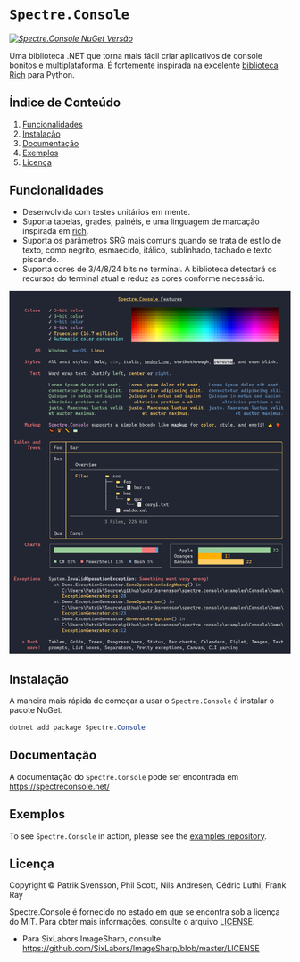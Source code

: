 # `Spectre.Console`

_[![Spectre.Console NuGet Versão](https://img.shields.io/nuget/v/spectre.console.svg?style=flat&label=NuGet%3A%20Spectre.Console)](https://www.nuget.org/packages/spectre.console)_

Uma biblioteca .NET que torna mais fácil criar aplicativos de console bonitos e multiplataforma. 
É fortemente inspirada na excelente [biblioteca Rich](https://github.com/willmcgugan/rich) 
para Python.

## Índice de Conteúdo

1. [Funcionalidades](#funcionalidades)
1. [Instalação](#instalação)
1. [Documentação](#documentação)
1. [Exemplos](#exemplos)
1. [Licença](#licença)

## Funcionalidades

* Desenvolvida com testes unitários em mente.
* Suporta tabelas, grades, painéis, e uma linguagem de marcação inspirada em [rich](https://github.com/willmcgugan/rich).
* Suporta os parâmetros SRG mais comuns quando se trata de estilo de texto, 
  como negrito, esmaecido, itálico, sublinhado, tachado 
  e texto piscando.
* Suporta cores de 3/4/8/24 bits no terminal.
  A biblioteca detectará os recursos do terminal atual 
  e reduz as cores conforme necessário.

![Exemplo](docs/input/assets/images/example.png)

## Instalação

A maneira mais rápida de começar a usar o `Spectre.Console` é instalar o pacote NuGet.

```csharp
dotnet add package Spectre.Console
```

## Documentação

A documentação do `Spectre.Console` pode ser encontrada em 
https://spectreconsole.net/

## Exemplos

To see `Spectre.Console` in action, please see the 
[examples repository](https://github.com/spectreconsole/examples).

## Licença

Copyright © Patrik Svensson, Phil Scott, Nils Andresen, Cédric Luthi, Frank Ray

Spectre.Console é fornecido no estado em que se encontra sob a licença do MIT. Para obter mais informações, consulte o arquivo [LICENSE](LICENSE.md).

* Para SixLabors.ImageSharp, consulte https://github.com/SixLabors/ImageSharp/blob/master/LICENSE